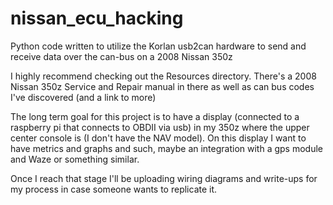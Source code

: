 # nissan_ecu_hacking

Python code written to utilize the Korlan usb2can hardware to send and receive data over the can-bus on a 2008 Nissan 350z

I highly recommend checking out the Resources directory. There's a 2008 Nissan 350z Service and Repair manual in there as well as can bus codes I've discovered (and a link to more)

The long term goal for this project is to have a display (connected to a raspberry pi that connects to OBDII via usb) in my 350z where the upper center console is (I don't have the NAV model).
On this display I want to have metrics and graphs and such, maybe an integration with a gps module and Waze or something similar. 

Once I reach that stage I'll be uploading wiring diagrams and write-ups for my process in case someone wants to replicate it.

